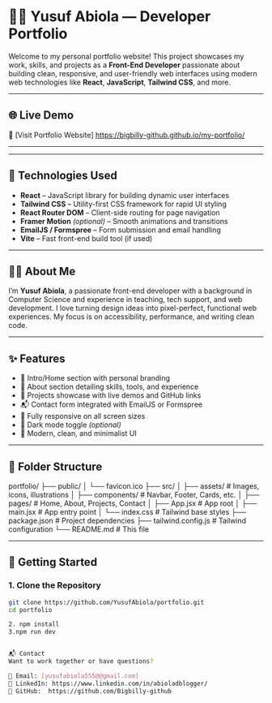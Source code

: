 # 🧑‍💻 Yusuf Abiola — Developer Portfolio

Welcome to my personal portfolio website! This project showcases my work, skills, and projects as a **Front-End Developer** passionate about building clean, responsive, and user-friendly web interfaces using modern web technologies like **React**, **JavaScript**, **Tailwind CSS**, and more.

---

## 🌐 Live Demo

🔗 [Visit Portfolio Website]    https://bigbilly-github.github.io/my-portfolio/

---



---

## 🧰 Technologies Used

- **React** – JavaScript library for building dynamic user interfaces
- **Tailwind CSS** – Utility-first CSS framework for rapid UI styling
- **React Router DOM** – Client-side routing for page navigation
- **Framer Motion** *(optional)* – Smooth animations and transitions
- **EmailJS / Formspree** – Form submission and email handling
- **Vite** – Fast front-end build tool (if used)

---

## 🧑‍🎓 About Me

I’m **Yusuf Abiola**, a passionate front-end developer with a background in Computer Science and experience in teaching, tech support, and web development. I love turning design ideas into pixel-perfect, functional web experiences. My focus is on accessibility, performance, and writing clean code.

---

## ✨ Features

- 🎯 Intro/Home section with personal branding
- 🧠 About section detailing skills, tools, and experience
- 🧩 Projects showcase with live demos and GitHub links
- 📬 Contact form integrated with EmailJS or Formspree
- 📱 Fully responsive on all screen sizes
- 🌙 Dark mode toggle *(optional)*
- 🎨 Modern, clean, and minimalist UI

---

## 📁 Folder Structure
portfolio/
├── public/
│ └── favicon.ico
├── src/
│ ├── assets/ # Images, icons, illustrations
│ ├── components/ # Navbar, Footer, Cards, etc.
│ ├── pages/ # Home, About, Projects, Contact
│ ├── App.jsx # App root
│ ├── main.jsx # App entry point
│ └── index.css # Tailwind base styles
├── package.json # Project dependencies
├── tailwind.config.js # Tailwind configuration
└── README.md # This file


---

## 🚀 Getting Started

### 1. Clone the Repository

```bash
git clone https://github.com/YusufAbiola/portfolio.git
cd portfolio

2. npm install
3.npm run dev


📬 Contact
Want to work together or have questions?

📧 Email: [yusufabiola555@@gmail.com]
💼 LinkedIn: https://www.linkedin.com/in/abioladblogger/
🐙 GitHub:  https://github.com/Bigbilly-github

